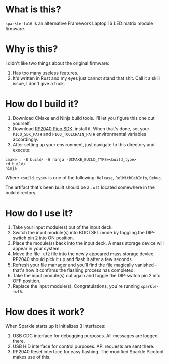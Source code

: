 ﻿# What is this?
`sparkle-fw16` is an alternative Framework Laptop 16 LED matrix module firmware.

# Why is this?
I didn't like two things about the original firmware:
1. Has too many useless features.
2. It's written in Rust and my eyes just cannot stand that shit. 
   Call it a skill issue, I don't give a fuck.

# How do I build it?
1. Download CMake and Ninja build tools. I'll let you figure this one out yourself.
2. Download [RP2040 Pico SDK](https://github.com/raspberrypi/pico-sdk), install it. 
When that's done, set your `PICO_SDK_PATH` and `PICO_TOOLCHAIN_PATH` environmental 
variables accordingly.
3. After setting up your environment, just navigate to this directory and execute:
```
cmake . -B build/ -G ninja -DCMAKE_BUILD_TYPE=<build_type>
cd build/
ninja
```
Where `<build_type>` is one of the following: `Release`, `RelWithDebInfo`, `Debug`.

The artifact that's been built should be a `.uf2` located somewhere in the build 
directory.

# How do I use it?
1. Take your input module(s) out of the input deck.
2. Switch the input module(s) into BOOTSEL mode by toggling the DIP-switch pin 2 
   into ON position. 
3. Place the module(s) back into the input deck. A mass storage device will appear 
   in your system. 
4. Move the file `.uf2` file into the newly appeared mass storage device. RP2040 
   should pick it up and flash it after a few seconds.
5. Refresh your file manager and you'll find the
   file magically vanished - that's how it confirms the flashing process has completed.
6. Take the input module(s) out again and toggle the DIP-switch pin 2 into OFF position.
7. Replace the input module(s). Congratulations, you're running `sparkle-fw16`.

# How does it work?
When Sparkle starts up it initializes 3 interfaces:
1. USB CDC interface for debugging purposes. All messages are logged there.
2. USB HID interface for control purposes. API requests are sent there.
3. RP2040 Reset interface for easy flashing. The modified Sparkle Picotool makes use of this.
